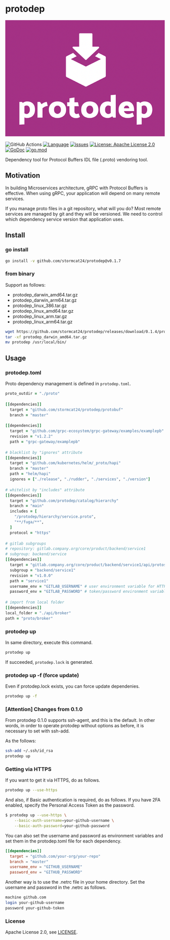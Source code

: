 protodep
=======

![logo](./logo/web.png)

![GitHub Actions](https://github.com/stormcat24/protodep/actions/workflows/go.yml/badge.svg)
[![Language](https://img.shields.io/badge/language-go-brightgreen.svg?style=flat)](https://golang.org/)
[![issues](https://img.shields.io/github/issues/stormcat24/protodep.svg?style=flat)](https://github.com/stormcat24/protodep/issues?state=open)
[![License: Apache License 2.0](https://img.shields.io/badge/license-Apache2-orange.svg)](LICENSE)
[![GoDoc](https://godoc.org/github.com/stormcat24/protodep?status.png)](https://godoc.org/github.com/stormcat24/protodep)
[![go.mod](https://img.shields.io/github/go-mod/go-version/stormcat24/protodep)](go.mod)

Dependency tool for Protocol Buffers IDL file (.proto) vendoring tool.

## Motivation

In building Microservices architecture, gRPC with Protocol Buffers is effective. When using gRPC, your application will depend on many remote services.

If you manage proto files in a git repository, what will you do? Most remote services are managed by git and they will be versioned. We need to control which dependency service version that application uses.

## Install

### go install

```bash
go install -v github.com/stormcat24/protodep@v0.1.7
```

### from binary

Support as follows:

* protodep_darwin_amd64.tar.gz
* protodep_darwin_arm64.tar.gz
* protodep_linux_386.tar.gz
* protodep_linux_amd64.tar.gz
* protodep_linux_arm.tar.gz
* protodep_linux_arm64.tar.gz

```bash
wget https://github.com/stormcat24/protodep/releases/download/0.1.4/protodep_darwin_amd64.tar.gz
tar -xf protodep_darwin_amd64.tar.gz
mv protodep /usr/local/bin/
```

## Usage

### protodep.toml

Proto dependency management is defined in `protodep.toml`.

```Ruby
proto_outdir = "./proto"

[[dependencies]]
  target = "github.com/stormcat24/protodep/protobuf"
  branch = "master"

[[dependencies]]
  target = "github.com/grpc-ecosystem/grpc-gateway/examples/examplepb"
  revision = "v1.2.2"
  path = "grpc-gateway/examplepb"

# blacklist by "ignores" attribute
[[dependencies]]
  target = "github.com/kubernetes/helm/_proto/hapi"
  branch = "master"
  path = "helm/hapi"
  ignores = ["./release", "./rudder", "./services", "./version"]
  
# whitelist by "includes" attribute
[[dependencies]]
  target = "github.com/protodep/catalog/hierarchy"
  branch = "main"
  includes = [
    "/protodep/hierarchy/service.proto",
    "**/fuga/**",
  ]
  protocol = "https"

# gitlab subgroups
# repository: gitlab.company.org/core/product/backend/service1
# subgroup: backend/service
[[dependencies]]
  target = "gitlab.company.org/core/product/backend/service1/api/protos"
  subgroup = "backend/service1"
  revision = "v1.0.0"
  path = "service1"
  username_env = "GITLAB_USERNAME" # user environment variable for HTTP Basic Authentication
  password_env = "GITLAB_PASSWORD" # token/password environment variable for HTTP Basic Authentication

# import from local folder
[[dependencies]]
local_folder = "./api/broker"
path = "proto/broker"
```

### protodep up

In same directory, execute this command.

```bash
protodep up
```

If succeeded, `protodep.lock` is generated.

### protodep up -f (force update)

Even if protodep.lock exists, you can force update dependenies.

```bash
protodep up -f
```

### [Attention] Changes from 0.1.0

From protodep 0.1.0 supports ssh-agent, and this is the default.
In other words, in order to operate protodep without options as before, it is necessary to set with ssh-add.

As the follows:

```bash
ssh-add ~/.ssh/id_rsa
protodep up
```

### Getting via HTTPS

If you want to get it via HTTPS, do as follows.

```bash
protodep up --use-https
```

And also, if Basic authentication is required, do as follows.
If you have 2FA enabled, specify the Personal Access Token as the password.

```bash
$ protodep up --use-https \
    --basic-auth-username=your-github-username \
    --basic-auth-password=your-github-password
```

You can also set the username and password as environment variables and set them in the protodep.toml file for each dependency.

```toml
[[dependencies]]
  target = "github.com/your-org/your-repo"
  branch = "master"
  username_env = "GITHUB_USERNAME"
  password_env = "GITHUB_PASSWORD"
```

Another way is to use the .netrc file in your home directory. Set the username and password in the .netrc as follows.

```bash
machine github.com
login your-github-username
password your-github-token
```

### License

Apache License 2.0, see [LICENSE](https://github.com/stormcat24/protodep/blob/master/LICENSE).
